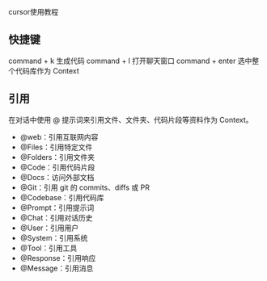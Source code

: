 cursor使用教程

## 快捷键

command + k 生成代码
command + l 打开聊天窗口
command + enter 选中整个代码库作为 Context


## 引用

在对话中使用 @ 提示词来引用文件、文件夹、代码片段等资料作为 Context。
- @web：引用互联网内容
- @Files：引用特定文件
- @Folders：引用文件夹
- @Code：引用代码片段
- @Docs：访问外部文档
- @Git：引用 git 的 commits、diffs 或 PR
- @Codebase：引用代码库
- @Prompt：引用提示词
- @Chat：引用对话历史
- @User：引用用户
- @System：引用系统
- @Tool：引用工具
- @Response：引用响应
- @Message：引用消息